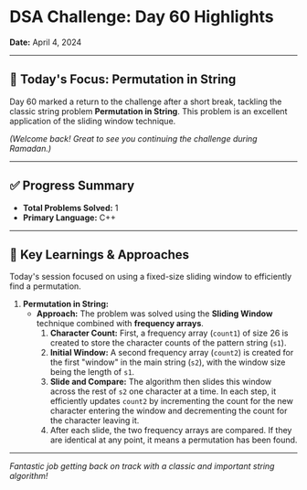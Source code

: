 # DSA Challenge: Day 60 Highlights

**Date:** April 4, 2024

---

## 🎯 Today's Focus: Permutation in String

Day 60 marked a return to the challenge after a short break, tackling the classic string problem **Permutation in String**. This problem is an excellent application of the sliding window technique.

_(Welcome back! Great to see you continuing the challenge during Ramadan.)_

---

## ✅ Progress Summary

-   **Total Problems Solved:** 1
-   **Primary Language:** C++

---

## 🧠 Key Learnings & Approaches

Today's session focused on using a fixed-size sliding window to efficiently find a permutation.

1.  **Permutation in String:**
    -   **Approach:** The problem was solved using the **Sliding Window** technique combined with **frequency arrays**.
        1.  **Character Count:** First, a frequency array (`count1`) of size 26 is created to store the character counts of the pattern string (`s1`).
        2.  **Initial Window:** A second frequency array (`count2`) is created for the first "window" in the main string (`s2`), with the window size being the length of `s1`.
        3.  **Slide and Compare:** The algorithm then slides this window across the rest of `s2` one character at a time. In each step, it efficiently updates `count2` by incrementing the count for the new character entering the window and decrementing the count for the character leaving it.
        4.  After each slide, the two frequency arrays are compared. If they are identical at any point, it means a permutation has been found.

---

_Fantastic job getting back on track with a classic and important string algorithm!_
